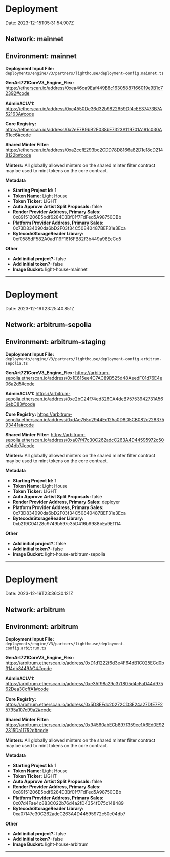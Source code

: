 
# Deployment

Date: 2023-12-15T05:31:54.907Z

## **Network:** mainnet

## **Environment:** mainnet

**Deployment Input File:** `deployments/engine/V3/partners/lighthouse/deployment-config.mainnet.ts`

**GenArt721CoreV3_Engine_Flex:** https://etherscan.io/address/0xea46ca9Eaf449B8c16305887f66019e9B1c72392#code

**AdminACLV1:** https://etherscan.io/address/0xc4550De36d32b9822659Df4cEE37473B7A52163A#code

**Core Registry:** https://etherscan.io/address/0x2eE7B9bB2E038bE7323A119701A191c030A61ec6#code

**Shared Minter Filter:** https://etherscan.io/address/0xa2ccfE293bc2CDD78D8166a82D1e18cD2148122b#code

**Minters:** All globally allowed minters on the shared minter filter contract may be used to mint tokens on the core contract.

**Metadata**

- **Starting Project Id:** 1
- **Token Name:** Light House
- **Token Ticker:** LIGHT
- **Auto Approve Artist Split Proposals:** false
- **Render Provider Address, Primary Sales:** 0x89151206E5bdf6284D3Bf01f7FdFed5A98750CBb
- **Platform Provider Address, Primary Sales:** 0x73D834090da6bD2F03f34C50840487BEF31e3Eca
- **BytecodeStorageReader Library:** 0xf0585dF582A0ad119F1616FB82f3b449a98EeCd5

**Other**

- **Add initial project?:** false
- **Add initial token?:** false
- **Image Bucket:** light-house-mainnet

---


# Deployment

Date: 2023-12-19T23:25:40.851Z

## **Network:** arbitrum-sepolia

## **Environment:** arbitrum-staging

**Deployment Input File:** `deployments/engine/V3/partners/lighthouse/deployment-config.arbitrum-sepolia.ts`

**GenArt721CoreV3_Engine_Flex:** https://arbitrum-sepolia.etherscan.io/address/0x1E615ee4C7AC89B525d48AeedF01d76E4e06a2d5#code

**AdminACLV1:** https://arbitrum-sepolia.etherscan.io/address/0xe2bC24f74ed326CA4deB75753942731A566ebC83#code

**Core Registry:** https://arbitrum-sepolia.etherscan.io/address/0xdAe755c2944Ec125a0D8D5CB082c22837593441a#code

**Shared Minter Filter:** https://arbitrum-sepolia.etherscan.io/address/0xa07f47c30C262adcC263A4D44595972c50e04db7#code

**Minters:** All globally allowed minters on the shared minter filter contract may be used to mint tokens on the core contract.

**Metadata**

- **Starting Project Id:** 1
- **Token Name:** Light House
- **Token Ticker:** LIGHT
- **Auto Approve Artist Split Proposals:** false
- **Render Provider Address, Primary Sales:** deployer
- **Platform Provider Address, Primary Sales:** 0x73D834090da6bD2F03f34C50840487BEF31e3Eca
- **BytecodeStorageReader Library:** 0xb219C04128c9749b597c35D416b9988bEa9E1114

**Other**

- **Add initial project?:** false
- **Add initial token?:** false
- **Image Bucket:** light-house-arbitrum-sepolia

---


# Deployment

Date: 2023-12-19T23:36:30.121Z

## **Network:** arbitrum

## **Environment:** arbitrum

**Deployment Input File:** `deployments/engine/V3/partners/lighthouse/deployment-config.arbitrum.ts`

**GenArt721CoreV3_Engine_Flex:** https://arbitrum.etherscan.io/address/0xD1d1222f6d3e4F64dB1C025ECd0b314db8449AC4#code

**AdminACLV1:** https://arbitrum.etherscan.io/address/0xe35f98a29c37f805d4cFaD44d97562Dea3CcffA1#code

**Core Registry:** https://arbitrum.etherscan.io/address/0x5D8EFdc20272CD3E24a27DfE7F25795a107c99a2#code

**Shared Minter Filter:** https://arbitrum.etherscan.io/address/0x94560abECb897f359ee1A6Ed0E922315Da11752d#code

**Minters:** All globally allowed minters on the shared minter filter contract may be used to mint tokens on the core contract.

**Metadata**

- **Starting Project Id:** 1
- **Token Name:** Light House
- **Token Ticker:** LIGHT
- **Auto Approve Artist Split Proposals:** false
- **Render Provider Address, Primary Sales:** 0x89151206E5bdf6284D3Bf01f7FdFed5A98750CBb
- **Platform Provider Address, Primary Sales:** 0x07d4Fae4c883C022b76d4a2fD4354fD75c148489
- **BytecodeStorageReader Library:** 0xa07f47c30C262adcC263A4D44595972c50e04db7

**Other**

- **Add initial project?:** false
- **Add initial token?:** false
- **Image Bucket:** light-house-arbitrum

---

